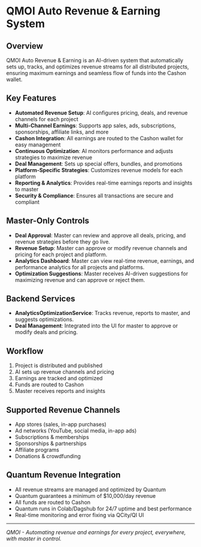 # QMOI Auto Revenue & Earning System

## Overview
QMOI Auto Revenue & Earning is an AI-driven system that automatically sets up, tracks, and optimizes revenue streams for all distributed projects, ensuring maximum earnings and seamless flow of funds into the Cashon wallet.

## Key Features
- **Automated Revenue Setup**: AI configures pricing, deals, and revenue channels for each project
- **Multi-Channel Earnings**: Supports app sales, ads, subscriptions, sponsorships, affiliate links, and more
- **Cashon Integration**: All earnings are routed to the Cashon wallet for easy management
- **Continuous Optimization**: AI monitors performance and adjusts strategies to maximize revenue
- **Deal Management**: Sets up special offers, bundles, and promotions
- **Platform-Specific Strategies**: Customizes revenue models for each platform
- **Reporting & Analytics**: Provides real-time earnings reports and insights to master
- **Security & Compliance**: Ensures all transactions are secure and compliant

## Master-Only Controls
- **Deal Approval**: Master can review and approve all deals, pricing, and revenue strategies before they go live.
- **Revenue Setup**: Master can approve or modify revenue channels and pricing for each project and platform.
- **Analytics Dashboard**: Master can view real-time revenue, earnings, and performance analytics for all projects and platforms.
- **Optimization Suggestions**: Master receives AI-driven suggestions for maximizing revenue and can approve or reject them.

## Backend Services
- **AnalyticsOptimizationService**: Tracks revenue, reports to master, and suggests optimizations.
- **Deal Management**: Integrated into the UI for master to approve or modify deals and pricing.

## Workflow
1. Project is distributed and published
2. AI sets up revenue channels and pricing
3. Earnings are tracked and optimized
4. Funds are routed to Cashon
5. Master receives reports and insights

## Supported Revenue Channels
- App stores (sales, in-app purchases)
- Ad networks (YouTube, social media, in-app ads)
- Subscriptions & memberships
- Sponsorships & partnerships
- Affiliate programs
- Donations & crowdfunding

## Quantum Revenue Integration

- All revenue streams are managed and optimized by Quantum
- Quantum guarantees a minimum of $10,000/day revenue
- All funds are routed to Cashon
- Quantum runs in Colab/Dagshub for 24/7 uptime and best performance
- Real-time monitoring and error fixing via QCity/QI UI

---

*QMOI - Automating revenue and earnings for every project, everywhere, with master in control.* 